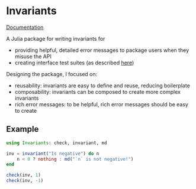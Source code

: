 # Invariants

[Documentation](https://lorenzoh.github.io/Invariants.jl/dev/documents/README.md)

A Julia package for writing invariants for

- providing helpful, detailed error messages to package users when they misuse the API
- creating interface test suites (as described [here](https://invenia.github.io/blog/2020/11/06/interfacetesting/))

Designing the package, I focused on:

- reusability: invariants are easy to define and reuse, reducing boilerplate
- composability: invariants can be composed to create more complex invariants
- rich error messages: to be helpful, rich error messages should be easy to create

## Example

```julia
using Invariants: check, invariant, md

inv = invariant("Is negative") do n
    n < 0 ? nothing : md("`n` is not negative!")
end

check(inv, 1)
check(inv, -1)
```


